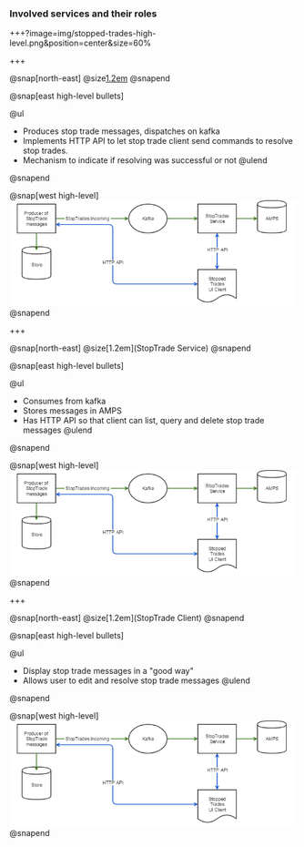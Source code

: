
### Involved services and their roles

+++?image=img/stopped-trades-high-level.png&position=center&size=60%

+++

@snap[north-east]
@size[1.2em](Producer)
@snapend

@snap[east high-level bullets]

@ul[](false)
 - Produces stop trade messages, dispatches on kafka
 - Implements HTTP API to let stop trade client send commands to resolve stop trades.
 - Mechanism to indicate if resolving was successful or not
 @ulend

@snapend

@snap[west high-level]
![](img/stopped-trades-high-level.png)
@snapend

+++

@snap[north-east]
@size[1.2em](StopTrade Service)
@snapend

@snap[east high-level bullets]

@ul[](false)
- Consumes from kafka
- Stores messages in AMPS
- Has HTTP API so that client can list, query and delete stop trade messages
 @ulend

@snapend

@snap[west high-level]
![](img/stopped-trades-high-level.png)
@snapend

+++

@snap[north-east]
@size[1.2em](StopTrade Client)
@snapend

@snap[east high-level bullets]

@ul[](false)
- Display stop trade messages in a "good way"
- Allows user to edit and resolve stop trade messages
 @ulend

@snapend

@snap[west high-level]
![](img/stopped-trades-high-level.png)
@snapend
